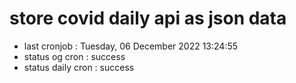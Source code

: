 # store covid daily api as json data

- last cronjob : Tuesday, 06 December 2022 13:24:55
- status og cron : success
- status daily cron : success
      
      
